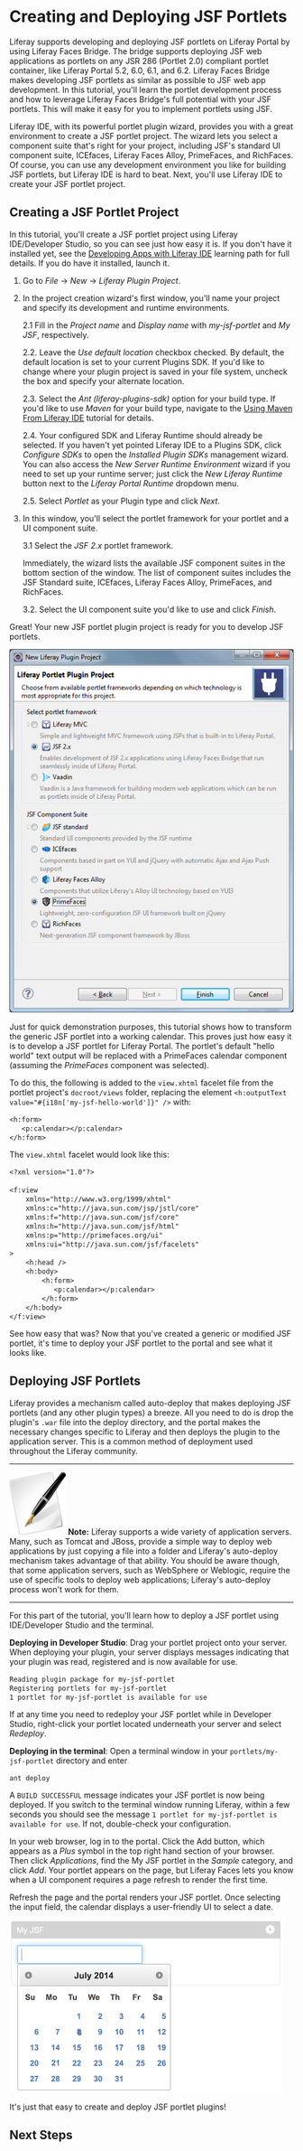 # Creating and Deploying JSF Portlets

<!-- The JSF calendar portlet using PrimeFaces can be found at the following:
https://github.com/liferay/liferay-docs/tree/master/develop/tutorials/code/liferay-faces/creating-jsf-port/calendar/my-jsf-portlet
-->

Liferay supports developing and deploying JSF portlets on Liferay Portal by
using Liferay Faces Bridge. The bridge supports deploying JSF web applications
as portlets on any JSR 286 (Portlet 2.0) compliant portlet container, like
Liferay Portal 5.2, 6.0, 6.1, and 6.2. Liferay Faces Bridge makes developing JSF
portlets as similar as possible to JSF web app development. In this tutorial,
you'll learn the portlet development process and how to leverage Liferay Faces
Bridge's full potential with your JSF portlets. This will make it easy for you
to implement portlets using JSF. 

Liferay IDE, with its powerful portlet plugin wizard, provides you with a great
environment to create a JSF portlet project. The wizard lets you select a
component suite that's right for your project, including JSF's standard UI
component suite, ICEfaces, Liferay Faces Alloy, PrimeFaces, and RichFaces. Of
course, you can use any development environment you like for building JSF
portlets, but Liferay IDE is hard to beat. Next, you'll use Liferay IDE to
create your JSF portlet project.

## Creating a JSF Portlet Project

In this tutorial, you'll create a JSF portlet project using Liferay
IDE/Developer Studio, so you can see just how easy it is. If you don't have it
installed yet, see the [Developing Apps with Liferay
IDE](/learning-paths/-/knowledge_base/developing-apps-with-liferay-ide-lp-6-2-develop-learnpath)
learning path for full details. If you do have it installed, launch it. 

1.  Go to *File* &rarr; *New* &rarr; *Liferay Plugin Project*. 

2.  In the project creation wizard's first window, you'll name your project and
    specify its development and runtime environments. 

    2.1 Fill in the *Project name* and *Display name* with *my-jsf-portlet*
    and *My JSF*, respectively. 

    2.2. Leave the *Use default location* checkbox checked. By default, the
    default location is set to your current Plugins SDK. If you'd like to
    change where your plugin project is saved in your file system, uncheck
    the box and specify your alternate location. 

    2.3. Select the *Ant (liferay-plugins-sdk)* option for your build type. If
    you'd like to use *Maven* for your build type, navigate to the [Using Maven
    From Liferay
    IDE](https://www.liferay.com/documentation/liferay-portal/6.2/development/-/ai/developing-plugins-using-maven-liferay-portal-6-2-dev-guide-02-en)
    tutorial for details. 

    2.4. Your configured SDK and Liferay Runtime should already be selected.
    If you haven't yet pointed Liferay IDE to a Plugins SDK, click
    *Configure SDKs* to open the *Installed Plugin SDKs* management wizard.
    You can also access the *New Server Runtime Environment* wizard if you
    need to set up your runtime server; just click the *New Liferay Runtime*
    button next to the *Liferay Portal Runtime* dropdown menu. 

    2.5. Select *Portlet* as your Plugin type and click *Next*. 

3.  In this window, you'll select the portlet framework for your portlet and a
    UI component suite. 

    3.1 Select the *JSF 2.x* portlet framework. 

    Immediately, the wizard lists the available JSF component suites in the
    bottom section of the window. The list of component suites includes the
    JSF Standard suite, ICEfaces, Liferay Faces Alloy, PrimeFaces, and
    RichFaces. 

    3.2. Select the UI component suite you'd like to use and click *Finish*. 

   <!-- Why do we pick PrimeFaces, when it's based on JQuery? Shouldn't we
    stick to JSF Standard? -Rich -->

Great! Your new JSF portlet plugin project is ready for you to develop JSF
portlets. 

![Figure 1: Liferay Faces supports using the most popular component suites with your JSF portlets.](../../images/jsf-select-primefaces-comp-suite.png)

<!-- As an alternative, we should explain how to download the JARs manually and
install them. - Jim -->

Just for quick demonstration purposes, this tutorial shows how to transform the
generic JSF portlet into a working calendar. This proves just how easy it is to
develop a JSF portlet for Liferay Portal. The portlet's default "hello world"
text output will be replaced with a PrimeFaces calendar component (assuming the
*PrimeFaces* component was selected). 

To do this, the following is added to the `view.xhtml` facelet file from the
portlet project's `docroot/views` folder, replacing the element `<h:outputText
value="#{i18n['my-jsf-hello-world']}" />` with: 

    <h:form>
       <p:calendar></p:calendar>
    </h:form>

The `view.xhtml` facelet would look like this:

    <?xml version="1.0"?>
    
    <f:view
        xmlns="http://www.w3.org/1999/xhtml"
        xmlns:c="http://java.sun.com/jsp/jstl/core"
        xmlns:f="http://java.sun.com/jsf/core"
        xmlns:h="http://java.sun.com/jsf/html"
        xmlns:p="http://primefaces.org/ui"
        xmlns:ui="http://java.sun.com/jsf/facelets"
    >
        <h:head />
        <h:body>
            <h:form>
               <p:calendar></p:calendar>
            </h:form>
        </h:body>
    </f:view>

See how easy that was? Now that you've created a generic or modified JSF
portlet, it's time to deploy your JSF portlet to the portal and see what it
looks like. 

## Deploying JSF Portlets

Liferay provides a mechanism called auto-deploy that makes deploying JSF
portlets (and any other plugin types) a breeze. All you need to do is drop the
plugin's `.war` file into the deploy directory, and the portal makes the
necessary changes specific to Liferay and then deploys the plugin to the
application server. This is a common method of deployment used throughout the
Liferay community. 

---

![Note](../../images/tip.png) **Note:** Liferay supports a wide variety of
application servers. Many, such as Tomcat and JBoss, provide a simple way to
deploy web applications by just copying a file into a folder and Liferay's
auto-deploy mechanism takes advantage of that ability. You should be aware
though, that some application servers, such as WebSphere or Weblogic, require
the use of specific tools to deploy web applications; Liferay's auto-deploy
process won't work for them. 

---

For this part of the tutorial, you'll learn how to deploy a JSF portlet using
IDE/Developer Studio and the terminal.

**Deploying in Developer Studio**: Drag your portlet project onto your
server. When deploying your plugin, your server displays messages indicating
that your plugin was read, registered and is now available for use. 

    Reading plugin package for my-jsf-portlet
    Registering portlets for my-jsf-portlet
    1 portlet for my-jsf-portlet is available for use

If at any time you need to redeploy your JSF portlet while in Developer Studio,
right-click your portlet located underneath your server and select *Redeploy*. 

**Deploying in the terminal**: Open a terminal window in your
`portlets/my-jsf-portlet` directory and enter

    ant deploy

A `BUILD SUCCESSFUL` message indicates your JSF portlet is now being deployed.
If you switch to the terminal window running Liferay, within a few seconds you
should see the message `1 portlet for my-jsf-portlet is available for use`. If
not, double-check your configuration. 

In your web browser, log in to the portal. Click the Add button, which appears
as a *Plus* symbol in the top right hand section of your browser. Then click
*Applications*, find the My JSF portlet in the *Sample* category, and click
*Add*. Your portlet appears on the page, but Liferay Faces lets you know when a
UI component requires a page refresh to render the first time. 

Refresh the page and the portal renders your JSF portlet. Once selecting the
input field, the calendar displays a user-friendly UI to select a date.

![Figure 2: Deploying and rendering JSF portlet is a snap in Liferay Portal.](../../images/jsf-primefaces-portlet-with-calendar.png) 

It's just that easy to create and deploy JSF portlet plugins! 

## Next Steps


